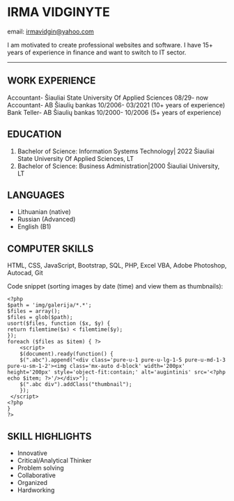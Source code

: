 # **IRMA VIDGINYTE**    
email: <irmavidgin@yahoo.com>  

I am motivated to create professional websites and software. I have 15+ years of experience in finance and want to switch to IT sector.

---


## WORK EXPERIENCE
Accountant- Šiauliai State University Of Applied Sciences
08/29- now  
Accountant- AB Šiaulių bankas
10/2006- 03/2021 (10+ years of experience)  
Bank Teller- AB Šiaulių bankas
10/2000- 10/2006 (5+ years of experience)  

## EDUCATION
1. Bachelor of Science: Information Systems Technology| 2022
Šiauliai State University Of Applied Sciences, LT
2. Bachelor of Science: Business Administration|2000
Šiauliai University, LT

## LANGUAGES
- Lithuanian (native)
- Russian (Advanced)
- English (B1)

## COMPUTER SKILLS
HTML, CSS, JavaScript, Bootstrap, SQL, PHP, Excel VBA, Adobe Photoshop, Autocad, Git

Code snippet (sorting images by date (time) and view them as thumbnails):
```
<?php
$path = 'img/galerija/*.*';
$files = array();
$files = glob($path);
usort($files, function ($x, $y) {
return filemtime($x) < filemtime($y);
});
foreach ($files as $item) { ?>
    <script>
    $(document).ready(function() {
    $(".abc").append("<div class='pure-u-1 pure-u-lg-1-5 pure-u-md-1-3 pure-u-sm-1-2'><img class='mx-auto d-block' width='200px' height='200px' style='object-fit:contain;' alt='augintinis' src='<?php echo $item; ?>'/></div>");
    $(".abc div").addClass("thumbnail");
    });
 </script>
<?php
}
?>
```
## SKILL HIGHLIGHTS
- Innovative
- Critical/Analytical Thinker 
- Problem solving
- Collaborative
- Organized
- Hardworking
